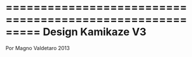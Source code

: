 =========================================================
 Design Kamikaze V3
=========================================================

Por Magno Valdetaro
2013